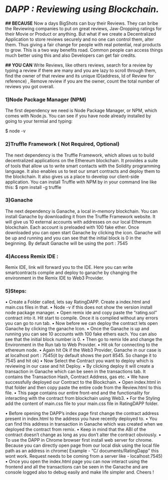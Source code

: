 # _**DAPP : Reviewing using Blockchain.**_
**## BECAUSE**  Now a days BigShots can buy their Reviews. They can bribe the Reviewing companies to put on great reviews, Jaw-Dropping ratings for their Movie or Product or anything. But what if we create a Decentralized Application to store reviews securely and no one can control them, alter them. Thus giving a fair change for people with real potential, real products to grow. This is a two way benefits road. Common people can access things much better using this and also Developers can get fair credits.

**## YOU CAN** Write Reviews, like others reviews, search for a review by typing a review if there are many
and you are lazy to scroll through them, find the owner of that review and its unique ID(address, Id of Review for reference) , Remove review if you are the owner, count the total number of reviews you got overall.
  
###  1)Node Package Manager (NPM)

The first dependency we need is Node Package Manager, or NPM, which comes
with Node.js. You can see if you have node already installed by going to your
termial and typing:

$ node -v

### 2)Truffle Framework ( Not Required, Optional)
The next dependency is the Truffle Framework, which allows us to build
decentralized applications on the Ethereum blockchain. It provides a suite of tools
that allow us to write smart contacts with the Solidity programming language. It
also enables us to test our smart contracts and deploy them to the blockchain. It
also gives us a place to develop our client-side application.
You can install Truffle with NPM by in your command line like this:
$ npm install -g truffle

### 3)Ganache

The next dependency is Ganache, a local in-memory blockchain. You can install Ganache by downloading it from the Truffle Framework website. It will give us 10 external accounts with addresses on our local Ethereum blockchain. Each account is preloaded with 100 fake ether. Once downloaded you can open start Ganache by clicking the icon. Ganache will be up and running and you can see that the initial block is 0 in the beginning. By default Ganache will be using the port : 7545

### 4)Access Remix IDE :

Remix IDE, link will forward you to the IDE. Here you can write smartcontracts
complie and deploy to ganache by changing the environment in the Remix IDE to Web3 Provider.

###   5)Steps:

• Create a Folder called, lets say RatingDAPP. Create a index.html and main.css files in that.
• Node -v if this does not show the version install node package manager.
• Open remix ide and copy paste the “rating.sol” contract into it. Hit start to
compile. Once it is complied without any errors you can go to run tab.
• Now before we can deploy the contract lets open Ganache by clicking the ganache Icon.
• Once the Ganache is up and running you can see 10 accounts with 100 fake ethers each. You can also see that the initial block number is 0.
• Then go to remix Ide and change the Environment in the Run tab to Web Provider.
• Hit ok for connecting to the ethereum node.
• Again hit Ok if the Web3 Provider, Ganache in our case is at localhost port : 7545(it by default shows the port 8545. So change it to 7545 and hit ok)
• Now Select the Contract you want to deploy which is reviewing in our case and hit Deploy.
• By clicking deploy it will create a transaction in Ganache which can be seen in the transactions tab. It contains the Transaction Hash, Contract Address, gas etc.
• We have successfully deployed our Contract to the Blockchain.
• Open index.html in that folder and then copy paste the entire code from the Review.html to this file.
• This page contains our entire front-end and the functionality for interacting with the contract from blockchain using Web3.
• For the Styling add the content of main.css file to your main.css file in RatingDAPP folder.

 • Before opening the DAPP’s index page first change the contract address present in index.html to the address you have recently deployed to.
• You can find this address in transaction in Ganache which was created when we deployed the contract from remix.
• Keep in mind that the ABI of the contract doesn’t change as long as you don’t alter the contract obviously.
• To use the DAPP in Chrome browser first install web server for chrome. Because you can directly open page from our local disk using the local file path as an address in chrome( Example - “C/ documents/RatingDapp” this wont work. Request needs to be coming from a server like - localhost:7545)
• Once you open the index.html page you can now interact using the frontend and all the transactions can be seen in the Ganache and are console logged also to debug easily and make life simpler and.
Cheers !


